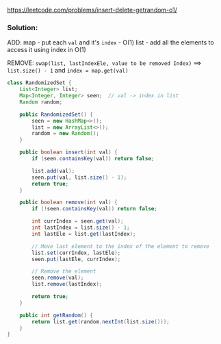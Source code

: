 https://leetcode.com/problems/insert-delete-getrandom-o1/

### Solution:

ADD:
map - put each `val` and it's `index` - O(1)
list -  add all the elements to access it using index in O(1)

REMOVE:
`swap(list, lastIndexEle, value to be removed Index)` ==> `list.size() - 1` and `index = map.get(val)`


```java
class RandomizedSet {
    List<Integer> list;
    Map<Integer, Integer> seen;  // val -> index in list
    Random random;

    public RandomizedSet() {
        seen = new HashMap<>();
        list = new ArrayList<>();
        random = new Random();
    }

    public boolean insert(int val) {
        if (seen.containsKey(val)) return false;

        list.add(val);
        seen.put(val, list.size() - 1);
        return true;
    }

    public boolean remove(int val) {
        if (!seen.containsKey(val)) return false;

        int currIndex = seen.get(val);
        int lastIndex = list.size() - 1;
        int lastEle = list.get(lastIndex);

        // Move last element to the index of the element to remove
        list.set(currIndex, lastEle);
        seen.put(lastEle, currIndex);

        // Remove the element
        seen.remove(val);
        list.remove(lastIndex);

        return true;
    }

    public int getRandom() {
        return list.get(random.nextInt(list.size()));
    }
}

```